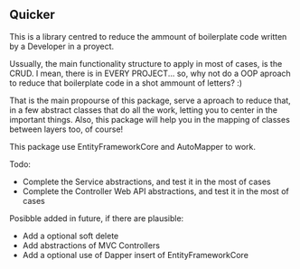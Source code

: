 ## Quicker

This is a library centred to reduce the ammount of boilerplate code written by a Developer in a proyect.

Ussually, the main functionality structure to apply in most of cases, is the CRUD. I mean, there is  in EVERY PROJECT... so, why not do a OOP aproach to reduce that boilerplate code in a shot ammount of letters? :)

That is the main propourse of this package, serve a aproach to reduce that, in a few abstract classes that do all the work, letting you to center in the important things. Also, this package will help you in the mapping of classes between layers too, of course!

This package use EntityFrameworkCore and AutoMapper to work.

Todo:

- Complete the Service abstractions, and test it in the most of cases
- Complete the Controller Web API abstractions, and test it in the most of cases

Posibble added in future, if there are plausible:

- Add a optional soft delete
- Add abstractions of MVC Controllers
- Add a optional use of Dapper insert of EntityFrameworkCore

